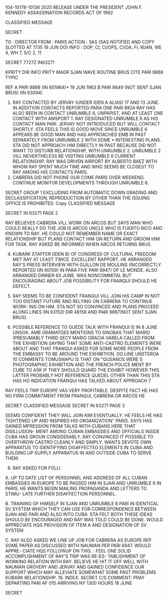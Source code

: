 104-10178-10136 2025 RELEASE UNDER THE PRESIDENT JOHN F. KENNEDY ASSASSINATION RECORDS ACT OF 1992

CLASSIFIED MESSAGE

SECRET

TO : DIRECTOR
FROM : PARIS
ACTION : 3AS (SAS NOTIFIED AND COPY SLOTTED AT 1735 19 JUN DO)
INFO : DOP, CI, CI/OPS, CI/OA, FI, RI/AN, WE 4, WH 7, S/C 2, 11

SECRET
7727Z IN63271

KPRITY DIR INFO PRITY MADR SJAN WAVE ROUTINE BRUS CITE PARI 9868
TYPIC

REF A PARI 9888 (IN 601964)* 19 JUN 1963
B PARI 9849 (NOT SENT SJAN BRUS) (IN 63094)

1. RAY CONTACTED BY JERVAY (UNDER IDEN A ALIAS) 17 AND 13 JUNE. IN ADDITION CONTACTS REPORTED PARA ONE PARI 8824 RAY HAS
ALSO BEEN IN CONTACT UNRUMBLE 6, UNPAPIST, AND AT LEAST ONE CONTACT WITH AMSPORT 1. RAY DESIGNATED UNRUMBLE 6 AS HIS CONTACT
MAN PARI. JERVAY NOT INTRODUCED BUT WILL CONTACT SHORTLY. STA FEELS THIS IS GOOD MOVE SINCE UNRUMBLE 6 APPEARS BE GOOD MAN AND
HAS APPROACHED EMB IN PAST SEPARATELY FROM UNRUMBLE 2 WITH SOME • INTERESTING PLANS. STA DID NOT APPROACH HIM DIRECTLY IN PAST
BECAUSE DID NOT WANT TO DISTURB RELATIONSHIP, WITH UNRUMBLE 2. UNRUMBLE 2 VILL NEVERTHELESS BE VISITING UNRUMBLE 6 CURRENT
RELATIONSHIP. RAY WAS DRIVEN AIRPORT BY ALBERTO BAEZ WITH WHOM RAY SPENT MUCH TIME AND WHO SEEMS BE CLOSEST TO RAY AMONG
HIS CONTACTS PARIS.
2. CABRERA DID NOT PHONE OUR COME PARIS OVER WEEKEND.
CONTINUE MONITOR DEVELOPMENTS THROUGH UNRUMBLE 6.

SECRET
GROUP 1
EXCLUDING FROM AUTOMATIC DOWN
GRADING AND DECLASSIFICATION,
REPRODUCTION BY OTHER THAN THE ISSUING OFFICE IS PROHIBITED.
Copy
CLASSIFIED MESSAGE

SECRET IN 63271 PAGE 2

RAY BELIEVES CABRERA VILL WORK ON ARCOS BUT SAYS MAN WHO
COULD REALLY DO THE JOB IS ARCOS UNCLE WHO IS FUERTO RICO AND
KNOWN TO RAY. HE COULD NOT REMEMBER NAME OR EXACT RELATIONSHIP
BUT PLANS CONTACT HIM ON RETURN AND GROOM HIM FOR TASK. RAY ASKED
BE INFORMED WHEN ARCOS RETURNS BRUS.

4. KUBARK STAFFER (IDEN B) OF CONGRESS OF CULTURAL FREEDOM
MET RAY AT LEAST TWICE. EXCELLENT RAPPORT. HE ARRANGED RAY'S
PRESS INTERVIEW WITH GUILLON DE MOULINS (INCORRECTLY REPORTED
(IN 60159)
IN PARA FIVE PARI 8947) OF LE MONDE. ALSO ARRANGED DINNER 63
JUNE. WAS NONCOMMITAL BUT ENCOURAGING ABOUT JOB POSSIBILITY FOR
FRANQUI SHOULD HE DEFECT.

5. RAY SEEMS TO BE CONFIDENT FRANQUI VILL JOIN HIS CAMP IN
NOT TOO DISTANT FUTURE AND RELYING ON CABRERA TO CONTINUE WORK-
ING ON HIM. STA NOT SO CONVINCED AND PLANS PROCEED ALONG LINES
(IN 63152)
DIR 48158 AND PARI 9867(NOT SENT SJAN BRUS).

6. POSSIBLE REFERENCE TO GUEDE TALK WITH FRANQUI IS IN 8 JUNE
UNSOX. AMB GRAMATGES MENTIONS TO SINOBAS THAT MARIO (PRESUMABLY
THIRD SECY MARIO GRACIA VARELA CALLED FROM THE EXHIBITION SAYING
THAT SOME ANTI-CASTRO ELEMENTS WERE ABOUT AND THAT FRANQUI ASKED
FOR SOME MORE PEOPLE FROM THE EMBASSY TO BE AROUND THE EXHIBITION.
DO LINE UNSTEROA 10 CONMENTS TOMUSNAPU IS THAT
ON "QUSANOS WERE 0 PHOTOGRAPHIC EXHIBITION AND THE FRENCH
POLICE MENT BY CUBE TO ASK IF THEY SHOULD QUARD THE EXHIBIT
HOWEVER THIS LATTER PROBABLY HOT REFERENCE QUEDEL OTHER THAN
THIS STA HAS HO INDICATION FRANQUI HAS TALKED ABOUT APPROACH
7

RAY FEELS TRIP EUROPE VAS VERY PROFITABLE. DESPITE FACT
HE HAS NO FIRM COMMITMENT FROM FRANQUI, CABRERA OR ARCOS HE

SECRET
CLASSIFIED MESSAGE
SECRET IN 63271 PAGE 3

SEEMS CONFIDENT THEY WILL JOIN KIM EVENTUALLY. HE FEELS HE HAS
TIGHTENED UP AND INSPIRED HIS ORGANIZATION" PARIS. SAYS HAS
GAINED MPRESSION FROM TALKS WITH CUBANS HERE THAT DISILLUSION-
MENT AMONG CUBAN EMBASSIES AND OFFICIALS INSIDE CUBA HAS GROUN
CONSIDERABLY. RAY CONVINCED IT POSSIBLE TO OVERTHROW CASTRO
CLEANLY AND SIMPLY. WANTS DEVOTE OWN APPARATUS TO IDENTIFYING
DISAFFECTED ELEMENTS IN CUBA AND BUILDING UP SUPPLY APPARATUS IN
AND OUTSIDE CUBA TO SERVE THEM.

8. RAY ASKED FOR FOLLI

A. UP TO DATE LIST OF PERSONNEL AND ADDRESS OF ALL CUBAN
EMBASSIES IN EUROPE TO BE PASSED HIM IN SJAN AND UNRUMBLE 6 IN
PARIS. HE WANTS BEGIN MAILING PROPAGANDA AND LETTERS TO STIMU-
LATE FURTHER DISAFFECTION PERSONNEL.

B. TRAINING OF HIMSELF IN SJAN AND UNRUMBLE 6 PARI IN
IDENTICAL SV SYSTEM WHICH THEY CAN USE FOR CORRESPONDENCE BETWEEN
SJAN AND PARI AND ALSO INTO CUBA. STA FELT BOTH THESE IDEAS
SHOULD BE ENCOURAGED AND RAY WAS TOLD COULD BE DONE. WOULD
APPRECIATE HQS PROVISION OF ITEM A AND DESIGNATION OF SV SYSTEM.

C. RAY ALSO ASKED WE LINE UP JOB FOR CABRERA AS EUROPE REP
SOME PAPER AS DISCUSSED WITH NAUMAN PER PARI 6947. WOULD APPRE-
CIATE HQS FOLLOWUP ON THIS.
:
FEEL ONE SOLID ACCOMPLISHMENT OF RAY'S TRIP WAS RE-ES-
TABLISHMENT OF WORKING RELATION WITH RAY. BELIEVE HE HIT IT OFF
WELL WITH NAUMAN GROVERY AND JERVAY AND GAINED CONFIDENCE OUR
SUPPORT WHICH MAY ALLEVIATE SOMEWHAT SOME PAST PROBLEMS KUBARK
RELATIONSHIP.
16. INDEX.
SECRET
C/S COMMENT: PRAY DEPARTING PARI AF 015 ARRIVING NY 1300 HOURS 18 JUNE

SECRET
